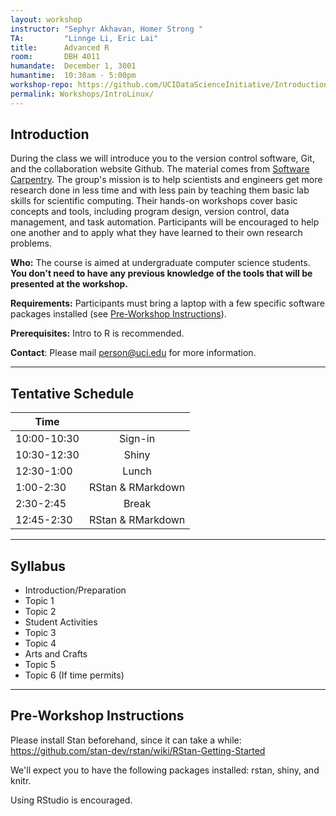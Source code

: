 ```yaml
---
layout: workshop
instructor: "Sephyr Akhavan, Homer Strong "
TA: 		"Linnge Li, Eric Lai"
title: 		Advanced R
room:		DBH 4011
humandate:	December 1, 3001
humantime:	10:30am - 5:00pm 
workshop-repo: https://github.com/UCIDataScienceInitiative/IntroductionToLinux
permalink: Workshops/IntroLinux/
---
```


## Introduction

During the class we will introduce you to the version control software, Git, and the collaboration website Github. The material comes from [Software Carpentry](http://software-carpentry.org). The group's mission is to help scientists and engineers get more research done in less time and with less pain by teaching them basic lab skills for scientific computing. Their hands-on workshops cover basic concepts and tools, including program design, version control, data management, and task automation. Participants will be encouraged to help one another and to apply what they have learned to their own research problems.

**Who:** The course is aimed at undergraduate computer science students. **You don't need to have any previous knowledge of the tools that will be presented at the workshop.**

**Requirements:** Participants must bring a laptop with a few specific software packages installed (see [Pre-Workshop Instructions](#Instructions)). 

**Prerequisites:** Intro to R is recommended. 

**Contact**: Please mail [person@uci.edu](mailto:person@uci.edu) for more information.

* * *



## <a name="Schedule"></a>Tentative Schedule

| Time	       	|           	|
| ------------- |:-------------:|
| 10:00-10:30   | Sign-in 		|
| 10:30-12:30   | Shiny   		|
| 12:30-1:00	| Lunch			|
| 1:00-2:30		| RStan & RMarkdown |
| 2:30-2:45		| Break			|
| 12:45-2:30	| RStan & RMarkdown |

* * *



## <a name="Syllabus"></a>Syllabus

* Introduction/Preparation
* Topic 1
* Topic 2
* Student Activities
* Topic 3
* Topic 4
* Arts and Crafts
* Topic 5
* Topic 6 (If time permits)

* * *


## <a name="Instructions"></a>Pre-Workshop Instructions

Please install Stan beforehand, since it can take a while: https://github.com/stan-dev/rstan/wiki/RStan-Getting-Started

We'll expect you to have the following packages installed: rstan, shiny, and knitr.

Using RStudio is encouraged.


